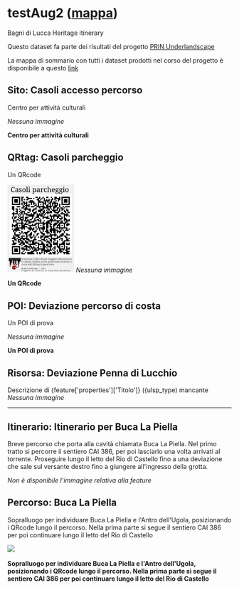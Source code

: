 # testAug2 ([mappa](https://umap.openstreetmap.fr/it/map/itn000_1050205))
Bagni di Lucca Heritage itinerary 

Questo dataset fa parte dei risultati del progetto [PRIN Underlandscape](https://sites.google.com/view/prin-underlandscape/)

La mappa di sommario con tutti i dataset prodotti nel corso del progetto è disponibile a questo [link](https://umap.openstreetmap.fr/it/map/sommario_1044830)

## Sito: Casoli accesso percorso
Centro per attività culturali

*Nessuna immagine* 

**Centro per attività culturali**
## QRtag: Casoli parcheggio
Un QRcode

[<img src='qrtags/121212.png' width='150'/>](qrtags/121212.png) *Nessuna immagine* 

**Un QRcode**
## POI: Deviazione percorso di costa
Un POI di prova

*Nessuna immagine* 

**Un POI di prova**
## Risorsa: Deviazione Penna di Lucchio
Descrizione di {feature['properties']['Titolo']} ({ulsp_type) mancante
*Nessuna immagine* 

****
## Itinerario: Itinerario per Buca La Piella
Breve percorso che porta alla cavità chiamata Buca La Piella. Nel primo tratto si percorre il sentiero CAI 386, per poi lasciarlo una volta arrivati al torrente. Proseguire lungo il letto del Rio di Castello fino a una deviazione che sale sul versante destro fino a giungere all'ingresso della grotta.

*Non è disponibile l'immagine relativa alla feature* 

## Percorso: Buca La Piella
Sopralluogo per individuare Buca La Piella e l'Antro dell'Ugola, posizionando i QRcode lungo il percorso. Nella prima parte si segue il sentiero CAI 386 per poi continuare lungo il letto del Rio di Castello

[<img src=vignettes/XNdwQ7LB.jpg width='250'/>](XNdwQ7LB.jpg) 

**Sopralluogo per individuare Buca La Piella e l'Antro dell'Ugola, posizionando i QRcode lungo il percorso. Nella prima parte si segue il sentiero CAI 386 per poi continuare lungo il letto del Rio di Castello**
